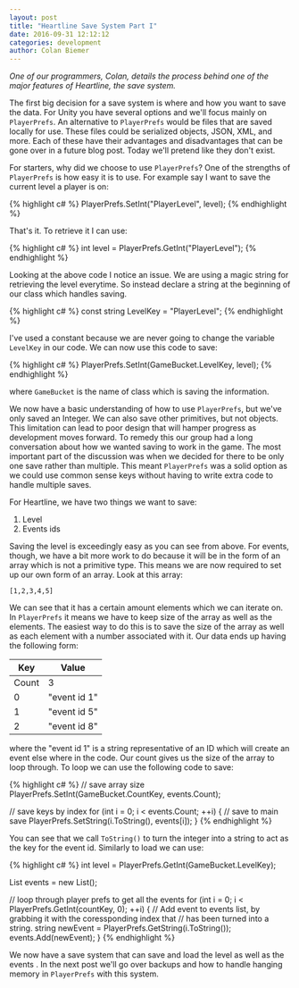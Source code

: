 ```yaml
---
layout: post
title: "Heartline Save System Part I"
date: 2016-09-31 12:12:12
categories: development
author: Colan Biemer
---
```


*One of our programmers, Colan, details the process behind one of the major features of Heartline, the save system.*

The first big decision for a save system is where and how you want to save the data. For Unity you have several options
and we'll focus mainly on ```PlayerPrefs```. An alternative to ```PlayerPrefs``` would be files that are saved
locally for use. These files could be serialized objects, JSON, XML, and more. Each of these have their advantages and 
disadvantages that can be gone over in a future blog post. Today we'll pretend like they don't exist.

For starters, why did we choose to use ```PlayerPrefs```? One of the strengths of ```PlayerPrefs``` is how easy 
it is to use. For example say I want to save the current level a player is on:

{% highlight c# %}
PlayerPrefs.SetInt("PlayerLevel", level);
{% endhighlight %}

That's it. To retrieve it I can use:

{% highlight c# %}
int level = PlayerPrefs.GetInt("PlayerLevel");
{% endhighlight %}

Looking at the above code I notice an issue. We are using a magic string for retrieving the 
level everytime. So instead declare a string at the beginning of our class which handles saving.

{% highlight c# %}
const string LevelKey = "PlayerLevel";
{% endhighlight %}

I've used a constant because we are never going to change the variable ```LevelKey``` in our code. We can now
use this code to save:

{% highlight c# %}
PlayerPrefs.SetInt(GameBucket.LevelKey, level);
{% endhighlight %}

where ```GameBucket``` is the name of class which is saving the information. 

We now have a basic understanding of how to use ```PlayerPrefs```, but we've only saved an Integer. We can also
save other primitives, but not objects. This limitation can lead to poor design that will hamper progress
as development moves forward. To remedy this our group had a long conversation about how we wanted saving to 
work in the game. The most important part of the discussion was when we decided for there to be only one save rather 
than multiple. This meant ```PlayerPrefs``` was a solid option as we could use common sense keys without having to write
extra code to handle multiple saves. 

For Heartline, we have two things we want to save:
1. Level
2. Events ids

Saving the level is exceedingly easy as you can see from above. For events, though, we have a bit more work to do because
it will be in the form of an array which is not a primitive type. This means we are now required to set up our own form 
of an array. Look at this array:

````
[1,2,3,4,5]
````

We can see that it has a certain amount elements which we can iterate on. In ```PlayerPrefs``` it means we have to keep 
size of the array as well as the elements. The easiest way to do this is to save the size of the array as well as each 
element with a number associated with it. Our data ends up having the following form:

| Key	| Value			|			
| --- | --- |
| Count	| 3	|
| 0	| "event id 1" |
| 1	| "event id 5" |
| 2	| "event id 8" |

where the "event id 1" is a string representative of an ID which will create an event else where in the code. Our count 
gives us the size of the array to loop through. To loop we can use the following code to save:

{% highlight c# %}
// save array size
PlayerPrefs.SetInt(GameBucket.CountKey, events.Count);

// save keys by index
for (int i = 0; i < events.Count; ++i)
{
    // save to main save
    PlayerPrefs.SetString(i.ToString(), events[i]);
}
{% endhighlight %}

You can see that we call ```ToString()``` to turn the integer into a string to act as the key for the event id. Similarly
to load we can use:

{% highlight c# %}
int level = PlayerPrefs.GetInt(GameBucket.LevelKey);

List<string> events = new List<string>();

// loop through player prefs to get all the events
for (int i = 0; i < PlayerPrefs.GetInt(countKey, 0); ++i)
{
    // Add event to events list, by grabbing it with the coressponding index that 
    // has been turned into a string.
    string newEvent = PlayerPrefs.GetString(i.ToString());
    events.Add(newEvent);
}
{% endhighlight %}

We now have a save system that can save and load the level as well as the events . In the next post we'll
go over backups and how to handle hanging memory in ```PlayerPrefs``` with this system. 
